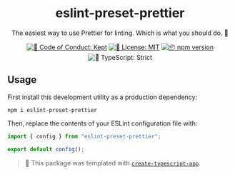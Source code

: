 <h1 align="center">eslint-preset-prettier</h1>

<p align="center">The easiest way to use Prettier for linting. Which is what you should do. 🧹</p>

<p align="center">
	<a href="https://github.com/JoshuaKGoldberg/eslint-preset-prettier/blob/main/.github/CODE_OF_CONDUCT.md" target="_blank"><img alt="🤝 Code of Conduct: Kept" src="https://img.shields.io/badge/%F0%9F%A4%9D_code_of_conduct-kept-21bb42" /></a>
	<a href="https://github.com/JoshuaKGoldberg/eslint-preset-prettier/blob/main/LICENSE.md" target="_blank"><img alt="📝 License: MIT" src="https://img.shields.io/badge/%F0%9F%93%9D_license-MIT-21bb42.svg"></a>
	<a href="http://npmjs.com/package/eslint-preset-prettier"><img alt="📦 npm version" src="https://img.shields.io/npm/v/eslint-preset-prettier?color=21bb42&label=%F0%9F%93%A6%20npm" /></a>
	<img alt="💪 TypeScript: Strict" src="https://img.shields.io/badge/%F0%9F%92%AA_typescript-strict-21bb42.svg" />
</p>

## Usage

First install this development utility as a production dependency:

```shell
npm i eslint-preset-prettier
```

Then, replace the contents of your ESLint configuration file with:

```ts
import { config } from "eslint-preset-prettier";

export default config();
```

<!-- You can remove this notice if you don't want it 🙂 no worries! -->

> 💙 This package was templated with [`create-typescript-app`](https://github.com/JoshuaKGoldberg/create-typescript-app).

